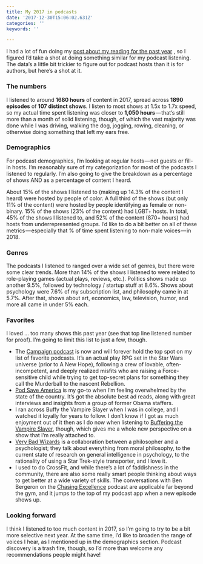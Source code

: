 ```yaml
---
title: My 2017 in podcasts
date: '2017-12-30T15:06:02.631Z'
categories: ''
keywords: ''

---
```


I had a lot of fun doing my [post about my reading for the past year](https://medium.com/@bscofield/my-2017-in-reading-1f2163dc997a) , so I figured I’d take a shot at doing something similar for my podcast listening. The data’s a little bit trickier to figure out for podcast hosts than it is for authors, but here’s a shot at it.

### The numbers

I listened to around **1680 hours** of content in 2017, spread across **1890 episodes** of **107 distinct shows**. I listen to most shows at 1.5x to 1.7x speed, so my actual time spent listening was closer to **1,050 hours** — that’s still more than a month of solid listening, though, of which the vast majority was done while I was driving, walking the dog, jogging, rowing, cleaning, or otherwise doing something that left my ears free.

### Demographics

For podcast demographics, I’m looking at regular hosts — not guests or fill-in hosts. I’m reasonably sure of my categorization for most of the podcasts I listened to regularly. I’m also going to give the breakdown as a percentage of shows AND as a percentage of content I heard.

About 15% of the shows I listened to (making up 14.3% of the content I heard) were hosted by people of color. A full third of the shows (but only 11% of the content) were hosted by people identifying as female or non-binary. 15% of the shows (23% of the content) had LGBT+ hosts. In total, 45% of the shows I listened to, and 52% of the content (870+ hours) had hosts from underrepresented groups. I’d like to do a bit better on all of these metrics — especially that % of time spent listening to non-male voices — in 2018.

### Genres

The podcasts I listened to ranged over a wide set of genres, but there were some clear trends. More than 14% of the shows I listened to were related to role-playing games (actual plays, reviews, etc.). Politics shows made up another 9.5%, followed by technology / startup stuff at 8.6%. Shows about psychology were 7.6% of my subscription list, and philosophy came in at 5.7%. After that, shows about art, economics, law, television, humor, and more all came in under 5% each.

### Favorites

I loved … too many shows this past year (see that top line listened number for proof). I’m going to limit this list to just a few, though.

*   The [Campaign podcast](http://oneshotpodcast.com/category/podcasts/campaign/) is now and will forever hold the top spot on my list of favorite podcasts. It’s an actual play RPG set in the Star Wars universe (prior to A New Hope), following a crew of lovable, often-incompetent, and deeply realized misfits who are raising a Force-sensitive child while trying to get top-secret plans for something they call the Murderball to the nascent Rebellion.
*   [Pod Save America](https://crooked.com/podcast-series/pod-save-america/) is my go-to when I’m feeling overwhelmed by the state of the country. It’s got the absolute best ad reads, along with great interviews and insights from a group of former Obama staffers.
*   I ran across Buffy the Vampire Slayer when I was in college, and I watched it loyally for years to follow. I don’t know if I got as much enjoyment out of it then as I do now when listening to [Buffering the Vampire Slayer](https://www.bufferingthevampireslayer.com/), though, which gives me a whole new perspective on a show that I’m really attached to.
*   [Very Bad Wizards](https://verybadwizards.fireside.fm/) is a collaboration between a philosopher and a psychologist; they talk about everything from moral philosophy, to the current state of research on general intelligence in psychology, to the rationality of using a Star Trek-style transporter, and I love it.
*   I used to do CrossFit, and while there’s a lot of faddishness in the community, there are also some really smart people thinking about ways to get better at a wide variety of skills. The conversations with Ben Bergeron on the [Chasing Excellence](https://itunes.apple.com/us/podcast/chasing-excellence-ben-bergeron/id1170629044?mt=2) podcast are applicable far beyond the gym, and it jumps to the top of my podcast app when a new episode shows up.

### Looking forward

I think I listened to too much content in 2017, so I’m going to try to be a bit more selective next year. At the same time, I’d like to broaden the range of voices I hear, as I mentioned up in the demographics section. Podcast discovery is a trash fire, though, so I’d more than welcome any recommendations people might have!
